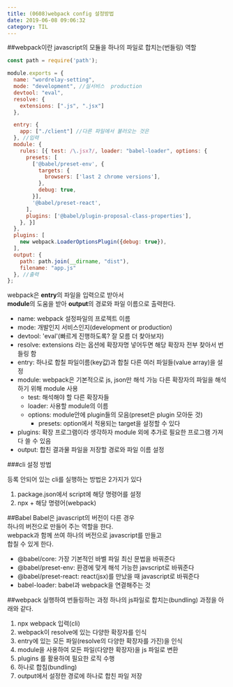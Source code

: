 ```yaml
---
title: (0608)webpack config 설정방법
date: 2019-06-08 09:06:32
category: TIL
---
```


##webpack이란
javascript의 모듈을 하나의 파일로 합치는(번들링) 역할  
 
```js
const path = require('path');

module.exports = {
  name: "wordrelay-setting",
  mode: "development", //실서비스  production
  devtool: "eval",
  resolve: {
    extensions: [".js", ".jsx"]
  },

  entry: {
    app: ["./client"] //다른 파일에서 불러오는 것은
  }, //입력
  module: {
    rules: [{ test: /\.jsx?/, loader: "babel-loader", options: {
      presets: [
        ['@babel/preset-env', {
          targets: {
            browsers: ['last 2 chrome versions'],
          },
          debug: true,
        }],
        '@babel/preset-react',
      ],
      plugins: ['@babel/plugin-proposal-class-properties'],
    }, }]
  },
  plugins: [
    new webpack.LoaderOptionsPlugin({debug: true}),
  ],
  output: {
    path: path.join(__dirname, "dist"),
    filename: "app.js"
  }, //출력
};
```

webpack은 **entry**의 파일을 입력으로 받아서  
**module**의 도움을 받아
**output**의 경로와 파일 이름으로 출력한다.  

- name: webpack 설정파일의 프로젝트 이름
- mode: 개발인지 서비스인지(development or production)
- devtool: 'eval'(빠르게 진행하도록? 잘 모름 더 찾아보자)
- resolve: extensions 라는 옵션에 확장자명 넣어두면 해당 확장자 전부 찾아서 번들링 함
- entry: 하나로 합칠 파일이름(key값)과 합칠 다른 여러 파일들(value array)을 설정
- module: webpack은 기본적으로 js, json만 해석 가능 다른 확장자의 파일을 해석하기 위해 module 사용
  - test: 해석해야 할 다른 확장자들
  - loader: 사용할 module의 이름
  - options: module안에 plugin들의 모음(preset은 plugin 모아둔 것)
    - presets: option에서 적용되는 target을 설정할 수 있다
- plugins: 확장 프로그램이라 생각하자 module 외에 추가로 필요한 프로그램 가져다 쓸 수 있음
- output: 합친 결과물 파일을 저장할 경로와 파일 이름 설정  

###cli 설정 방법

등록 안되어 있는 cli를 실행하는 방법은 2가지가 있다

1. package.json에서 script에 해당 명령어를 설정
2. npx + 해당 명령어(webpack)

##Babel
Babel은 javascript의 버전이 다른 경우  
하나의 버전으로 만들어 주는 역할을 한다.  
webpack과 함께 쓰여 하나의 버전으로 javascript를 만들고  
합칠 수 있게 한다.  

- @babel/core: 가장 기본적인 바벨 파일 최신 문법을 바꿔준다
- @babel/preset-env: 환경에 맞게 해석 가능한 javscript로 바꿔준다
- @babel/preset-react: react(jsx)를 만났을 때 javascript로 바꿔준다
- babel-loader: babel과 webpack을 연결해주는 것

##webpack 실행하여 번들링하는 과정
하나의 js파일로 합치는(bundling) 과정을 아래와 같다.

1. npx webpack 입력(cli)
2. webpack이 resolve에 있는 다양한 확장자를 인식
3. entry에 있는 모든 파일(resolve의 다양한 확장자를 가진)을 인식
4. module을 사용하여 모든 파일(다양한 확장자)을 js 파일로 변환
5. plugins 를 활용하여 필요한 로직 수행
6. 하나로 합침(bundling)
7. output에서 설정한 경로에 하나로 합친 파일 저장

